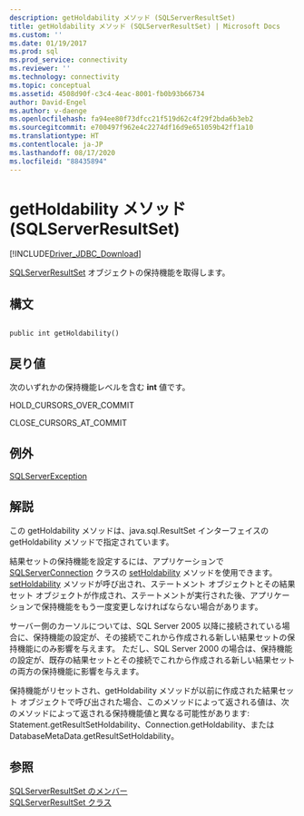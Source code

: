 ```yaml
---
description: getHoldability メソッド (SQLServerResultSet)
title: getHoldability メソッド (SQLServerResultSet) | Microsoft Docs
ms.custom: ''
ms.date: 01/19/2017
ms.prod: sql
ms.prod_service: connectivity
ms.reviewer: ''
ms.technology: connectivity
ms.topic: conceptual
ms.assetid: 4508d90f-c3c4-4eac-8001-fb0b93b66734
author: David-Engel
ms.author: v-daenge
ms.openlocfilehash: fa94ee80f73dfcc21f519d62c4f29f2bda6b3eb2
ms.sourcegitcommit: e700497f962e4c2274df16d9e651059b42ff1a10
ms.translationtype: HT
ms.contentlocale: ja-JP
ms.lasthandoff: 08/17/2020
ms.locfileid: "88435894"
---
```

# <a name="getholdability-method-sqlserverresultset"></a>getHoldability メソッド (SQLServerResultSet)
[!INCLUDE[Driver_JDBC_Download](../../../includes/driver_jdbc_download.md)]

  [SQLServerResultSet](../../../connect/jdbc/reference/sqlserverresultset-class.md) オブジェクトの保持機能を取得します。  
  
## <a name="syntax"></a>構文  
  
```  
  
public int getHoldability()  
```  
  
## <a name="return-value"></a>戻り値  
 次のいずれかの保持機能レベルを含む **int** 値です。  
  
 HOLD_CURSORS_OVER_COMMIT  
  
 CLOSE_CURSORS_AT_COMMIT  
  
## <a name="exceptions"></a>例外  
 [SQLServerException](../../../connect/jdbc/reference/sqlserverexception-class.md)  
  
## <a name="remarks"></a>解説  
 この getHoldability メソッドは、java.sql.ResultSet インターフェイスの getHoldability メソッドで指定されています。  
  
 結果セットの保持機能を設定するには、アプリケーションで [SQLServerConnection](../../../connect/jdbc/reference/sqlserverconnection-class.md) クラスの [setHoldability](../../../connect/jdbc/reference/setholdability-method-sqlserverconnection.md) メソッドを使用できます。 [setHoldability](../../../connect/jdbc/reference/setholdability-method-sqlserverconnection.md) メソッドが呼び出され、ステートメント オブジェクトとその結果セット オブジェクトが作成され、ステートメントが実行された後、アプリケーションで保持機能をもう一度変更しなければならない場合があります。  
  
 サーバー側のカーソルについては、SQL Server 2005 以降に接続されている場合に、保持機能の設定が、その接続でこれから作成される新しい結果セットの保持機能にのみ影響を与えます。 ただし、SQL Server 2000 の場合は、保持機能の設定が、既存の結果セットとその接続でこれから作成される新しい結果セットの両方の保持機能に影響を与えます。  
  
 保持機能がリセットされ、getHoldability メソッドが以前に作成された結果セット オブジェクトで呼び出された場合、このメソッドによって返される値は、次のメソッドによって返される保持機能値と異なる可能性があります: Statement.getResultSetHoldability、Connection.getHoldability、または DatabaseMetaData.getResultSetHoldability。  
  
## <a name="see-also"></a>参照  
 [SQLServerResultSet のメンバー](../../../connect/jdbc/reference/sqlserverresultset-members.md)   
 [SQLServerResultSet クラス](../../../connect/jdbc/reference/sqlserverresultset-class.md)  
  
  

